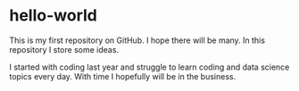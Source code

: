 # hello-world
This is my first repository on GitHub. I hope there will be many. In this repository I store some ideas.

I started with coding last year and struggle to learn coding and data science topics every day. With time I hopefully will be in the business.
